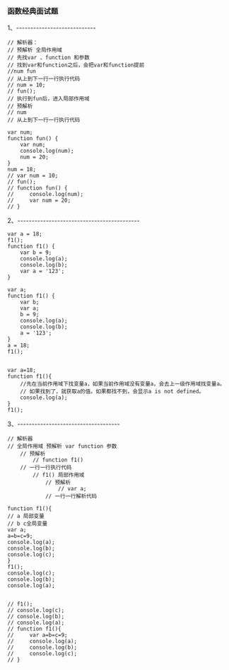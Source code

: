 ### 函数经典面试题 ###

1、----------------------------

    // 解析器：
    // 预解析 全局作用域
    // 先找var 、function 和参数
    // 找到var和function之后，会把var和function提前
    //num fun
    // 从上到下一行一行执行代码
    // num = 10;
    // fun();
    // 执行到fun后，进入局部作用域
    // 预解析
    // num
    // 从上到下一行一行执行代码

    var num;
    function fun() {
        var num;
        console.log(num);
        num = 20;
    }
    num = 18;
    // var num = 10;
    // fun();
    // function fun() {
    //     console.log(num);
    //     var num = 20;
    // }



2、-------------------------------------------

    var a = 18;
    f1();
    function f1() {
        var b = 9;
        console.log(a);
        console.log(b);
        var a = '123';
    }

    var a;
    function f1() {
        var b;
        var a;
        b = 9;
        console.log(a);
        console.log(b);
        a = '123';
    }
    a = 18;
    f1();


    var a=18;
    function f1(){
        //先在当前作用域下找变量a，如果当前作用域没有变量a，会去上一级作用域找变量a。
        // 如果找到了，就获取a的值。如果都找不到，会显示a is not defined。
        console.log(a);
    }
    f1();

3、------------------------------------

    // 解析器
    // 全局作用域 预解析 var function 参数
        // 预解析
            // function f1()
        // 一行一行执行代码
            // f1() 局部作用域
                // 预解析
                    // var a;
                // 一行一行解析代码

    function f1(){
    // a 局部变量
    // b c全局变量
    var a;
    a=b=c=9;
    console.log(a);
    console.log(b);
    console.log(c);
    }
    f1();
    console.log(c);
    console.log(b);
    console.log(a);


    // f1();
    // console.log(c);
    // console.log(b);
    // console.log(a);
    // function f1(){
    //     var a=b=c=9;
    //     console.log(a);
    //     console.log(b);
    //     console.log(c);
    // }
